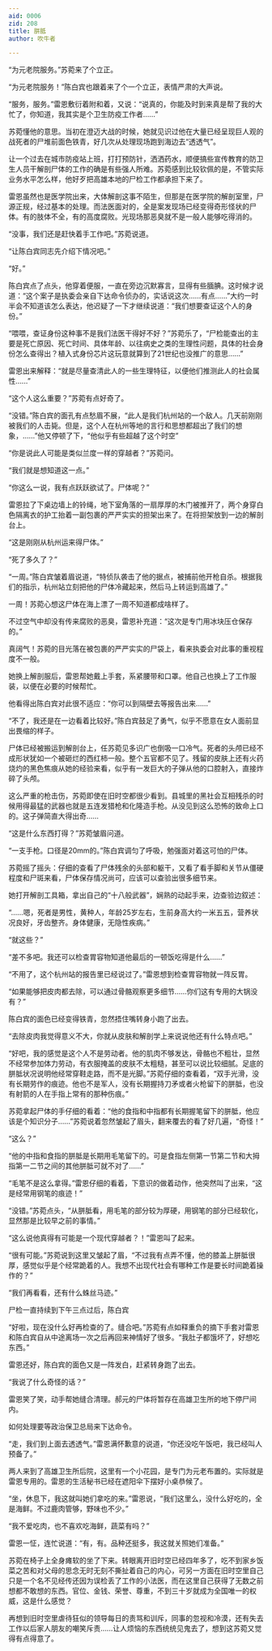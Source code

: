 ```yaml
---
aid: 0006
zid: 208
title: 胼胝
author: 吹牛者

---
```




  “为元老院服务。”苏菀来了个立正。

  “为元老院服务！”陈白宾也跟着来了个一个立正，表情严肃的大声说。

  “服务，服务。”雷恩敷衍着附和着，又说：“说真的，你能及时到来真是帮了我的大忙了，你知道，我其实是个卫生防疫工作者……”

  苏菀懂他的意思。当初在澄迈大战的时候，她就见识过他在大量已经呈现巨人观的战死者的尸堆前面色铁青，好几次从处理现场跑到海边去“透透气”。

  让一个过去在城市防疫站上班，打打预防针，洒洒药水，顺便搞些宣传教育的防卫生人员干解剖尸体的工作的确是有些强人所难。苏菀感到比较钦佩的是，不管实际业务水平怎么样，他好歹把高雄本地的尸检工作都承担下来了。

  雷恩虽然也是医学院出来，大体解剖这事不陌生，但那是在医学院的解剖室里，尸源正规，经过基本的处理。而法医面对的，全是案发现场已经变得奇形怪状的尸体。有的肢体不全，有的高度腐败。光现场那恶臭就不是一般人能够吃得消的。

  “没事，我们还是赶快着手工作吧。”苏菀说道。

  “让陈白宾同志先介绍下情况吧。”

  “好。”

  陈白宾点了点头，他穿着便服，一直在旁边沉默寡言，显得有些腼腆。这时候才说道：“这个案子是执委会亲自下达命令侦办的，实话说这次……有点……”大约一时半会不知道该怎么表达，他迟疑了一下才继续说道：“我们想要查证这个人的身份。”

  “喂喂，查证身份这种事不是我们法医干得好不好？”苏菀乐了，“尸检能查出的主要是死亡原因、死亡时间、具体年龄、以往病史之类的生理性问题，具体的社会身份怎么查得出？植入式身份芯片这玩意就算到了21世纪也没推广的意思……”

  雷恩出来解释：“就是尽量查清此人的一些生理特征，以便他们推测此人的社会属性……”

  “这个人这么重要？”苏菀有点好奇了。

  “没错。”陈白宾的面孔有点愁眉不展，“此人是我们杭州站的一个敌人。几天前刚刚被我们的人击毙。但是，这个人在杭州等地的言行和思想都超出了我们的想象，……”他又停顿了下，“他似乎有些超越了这个时空”

  “你是说此人可能是类似兰度一样的穿越者？”苏菀问。

  “我们就是想知道这一点。”

  “你这么一说，我有点跃跃欲试了。尸体呢？”

  雷恩拉了下桌边墙上的铃绳，地下室角落的一扇厚厚的木门被推开了，两个身穿白色隔离衣的护工抬着一副包裹的严严实实的担架出来了。在将担架放到一边的解剖台上。

  “这是刚刚从杭州运来得尸体。”

  “死了多久了？”

  “一周。”陈白宾皱着眉说道，“特侦队袭击了他的据点，被捕前他开枪自杀。根据我们的指示，杭州站立刻把他的尸体冷藏起来，然后马上转运到高雄了。”

  一周！苏菀心想这尸体在海上漂了一周不知道都成啥样了。

  不过空气中却没有传来腐败的恶臭，雷恩补充道：“这次是专门用冰块压仓保存的。”

  真阔气！苏菀的目光落在被包裹的严严实实的尸袋上，看来执委会对此事的重视程度不一般。

  她换上解剖服后，雷恩帮她戴上手套，系紧腰带和口罩。他自己也换上了工作服装，以便在必要的时候帮忙。

  他看得出陈白宾对此很不适应：“你可以到隔壁去等报告出来……”

  “不了，我还是在一边看着比较好。”陈白宾鼓足了勇气，似乎不愿意在女人面前显出畏缩的样子。

  尸体已经被搬运到解剖台上，任苏菀见多识广也倒吸一口冷气。死者的头颅已经不成形状犹如一个被砸烂的西红柿一般。整个五官都不见了。残留的皮肤上还有火药烧灼的黑色焦痕从她的经验来看，似乎有一发巨大的子弹从他的口腔射入，直接炸碎了头颅。

  这么严重的枪击伤，苏菀即使在旧时空都很少看到。县城里的黑社会互相残杀的时候用得最猛的武器也就是五连发猎枪和化隆造手枪。从没见到这么恐怖的致命上口的。这子弹简直大得出奇……

  “这是什么东西打得？”苏菀皱眉问道。

  “一支手枪。口径是20mm的。”陈白宾调匀了呼吸，勉强面对着这可怕的尸体。

  苏菀摇了摇头：仔细的查看了尸体残余的头部和躯干，又看了看手脚和关节从僵硬程度和尸斑来看，尸体保存情况尚可，应该可以查验出很多细节来。

  她打开解剖工具箱，拿出自己的“十八般武器”，娴熟的动起手来，边查验边叙述：

  “……嗯，死者是男性，黄种人，年龄25岁左右，生前身高大约一米五五，营养状况良好，牙齿整齐。身体健康，无隐性疾病。”

  “就这些？”

  “差不多吧。我还可以检查胃容物知道他最后的一顿饭吃得是什么……”

  “不用了，这个杭州站的报告里已经说过了。”雷恩想到检查胃容物就一阵反胃。

  “如果能够把皮肉都去除，可以通过骨骼观察更多细节……你们这有专用的大锅没有？”

  陈白宾的面色已经变得铁青，忽然捂住嘴转身小跑了出去。

  “去除皮肉我觉得意义不大，你就从皮肤和解剖学上来说说他还有什么特点吧。”

  “好吧，我的感觉是这个人不是劳动者。他的肌肉不够发达，骨骼也不粗壮，显然不经常参加体力劳动，有衣服掩盖的皮肤不太粗糙，甚至可以说比较细腻。足底的胼胝状况说明他经常穿鞋走路，而不是光脚。”苏菀仔细的查看着，“双手光滑，没有长期劳作的痕迹。他也不是军人，没有长期握持刀矛或者火枪留下的胼胝，也没有射箭的人在手指上常有的那种伤痕。”

  苏菀拿起尸体的手仔细的看着：“他的食指和中指都有长期握笔留下的胼胝，他应该是个知识分子……”苏菀说着忽然皱起了眉头，翻来覆去的看了好几遍，“奇怪！”

  “这么？”

  “他的中指和食指的胼胝是长期用毛笔留下的。可是食指左侧第一节第二节和大拇指第一二节之间的其他胼胝可就不对了……”

  “毛笔不是这么拿得。”雷恩仔细的看着，下意识的做着动作，他突然叫了出来，“这是经常用钢笔的痕迹！”

  “没错。”苏菀点头，“从胼胝看，用毛笔的部分较为厚硬，用钢笔的部分已经软化，显然那是比较早之前的事情。”

  “这么说他真得有可能是一个现代穿越者？！”雷恩叫了起来。

  “很有可能。”苏菀说到这里又皱起了眉，“不过我有点弄不懂，他的膝盖上胼胝很厚，感觉似乎是个经常跪着的人。我想不出现代社会有哪种工作是要长时间跪着操作的？”

  “我们再看看，还有什么蛛丝马迹。”

  尸检一直持续到下午三点过后，陈白宾

  “好啦，现在没什么好再检查的了。缝合吧。”苏菀有点如释重负的摘下手套对雷恩和陈白宾自从中途离场一次之后再回来神情好了很多。“我肚子都饿坏了，好想吃东西。”

  雷恩还好，陈白宾的面色又是一阵发白，赶紧转身跑了出去。

  “我说了什么奇怪的话？”

  雷恩笑了笑，动手帮她缝合清理。郝元的尸体将暂存在高雄卫生所的地下停尸间内。

  如何处理要等政治保卫总局来下达命令。

  “走，我们到上面去透透气。”雷恩满怀歉意的说道，“你还没吃午饭吧，我已经叫人预备了。”

  两人来到了高雄卫生所后院，这里有一个小花园，是专门为元老布置的。实际就是雷恩专用的。雷恩的生活秘书已经在遮阳伞下摆好小桌恭候了。

  “坐，休息下，我这就叫她们拿吃的来。”雷恩说，“我们这里么，没什么好吃的，全是海鲜。不过鹿肉管够，野味也不少。”

  “我不爱吃肉，也不喜欢吃海鲜，蔬菜有吗？”

  雷恩一怔，连忙说道：“有，有。品种还挺多，我这就关照她们准备。”

  苏菀在椅子上全身瘫软的坐了下来。转眼离开旧时空已经四年多了，吃不到家乡饭菜之苦和对父母的思念无时无刻不撕扯着自己的内心，可另一方面在旧时空里自己只是一个名不见经传还因为误检丢了工作的小法医，而在这里自己获得了无数之前想都不敢想的东西。官位、金钱、荣誉、尊重，不到三十岁就成为全国唯一的权威，这是什么感觉？

  再想到旧时空里虐待狂似的领导每日的责骂和训斥，同事的忽视和冷漠，还有失去工作以后家人朋友的嘲笑斥责……让人烦恼的东西统统见鬼去了，想到这苏菀又觉得有点得意了。



